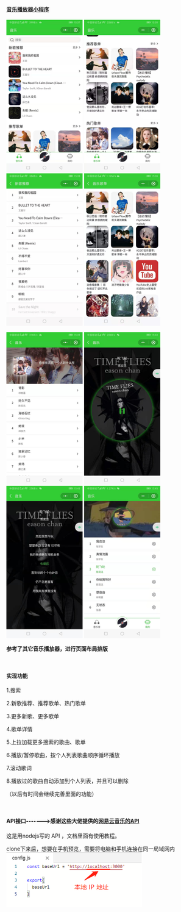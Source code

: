 #### [音乐播放器小程序](https://github.com/5SUPERMAN/Music.git)

<img src="https://github.com/5SUPERMAN/Music/blob/master/preview/1.jpg" width="200px" /> <img src="https://github.com/5SUPERMAN/Music/blob/master/preview/2.jpg" width="200px" /> <img src="https://github.com/5SUPERMAN/Music/blob/master/preview/3.jpg" width="200px" /> <img src="https://github.com/5SUPERMAN/Music/blob/master/preview/4.jpg" width="200px" />

<img src="https://github.com/5SUPERMAN/Music/blob/master/preview/5.jpg" width="200px" /> <img src="https://github.com/5SUPERMAN/Music/blob/master/preview/6.jpg" width="200px" /> <img src="https://github.com/5SUPERMAN/Music/blob/master/preview/7.jpg" width="200px" /> <img src="https://github.com/5SUPERMAN/Music/blob/master/preview/8.jpg" width="200px" />













































**参考了其它音乐播放器，进行页面布局排版**

<br/>

#### 实现功能

1.搜索

2.新歌推荐、推荐歌单、热门歌单

3.更多新歌、更多歌单

4.歌单详情

5.上拉加载更多搜索的歌曲、歌单

6.播放/暂停歌曲，按个人列表歌曲顺序循环播放

7.滚动歌词

8.播放过的歌曲自动添加到个人列表，并且可以删除

（以后有时间会继续完善里面的功能）

<br/>

#### API接口------->感谢这些大佬提供的[网易云音乐的API](https://binaryify.github.io/NeteaseCloudMusicApi/#/)

这是用nodejs写的 API ，文档里面有使用教程。

clone下来后，想要在手机预览，需要将电脑和手机连接在同一局域网内 <br/>
<img src="https://github.com/5SUPERMAN/Music/blob/master/preview/url.png" />

